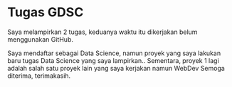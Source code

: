 # Tugas GDSC
Saya melampirkan 2 tugas, keduanya waktu itu dikerjakan belum menggunakan GitHub.

Saya mendaftar sebagai Data Science, namun proyek yang saya lakukan baru tugas Data Science yang saya lampirkan..
Sementara, proyek 1 lagi adalah salah satu proyek lain yang saya kerjakan namun WebDev
Semoga diterima, terimakasih.
